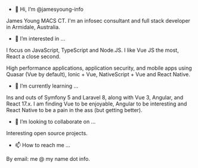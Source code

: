 - 👋 Hi, I’m @jamesyoung-info

James Young MACS CT. I'm an infosec consultant and full stack developer in Armidale, Australia.

- 👀 I’m interested in ...

I focus on JavaScript, TypeScript and Node.JS.  I like Vue JS the most, React a close second.

High performance applications, application security, and mobile apps using Quasar (Vue by default), Ionic + Vue, NativeScript + Vue and React Native.

- 🌱 I’m currently learning ...

Ins and outs of Symfony 5 and Laravel 8, along with Vue 3, Angular, and React 17.x. I am finding Vue to be enjoyable, Angular to be interesting and React Native to be a pain in the ass (but getting better).

- 💞️ I’m looking to collaborate on ...

Interesting open source projects.

- 📫 How to reach me ...

By email: me @ my name dot info.

<!---
jamesyoung-info/jamesyoung-info is a ✨ special ✨ repository because its `README.md` (this file) appears on your GitHub profile.
You can click the Preview link to take a look at your changes.
--->
